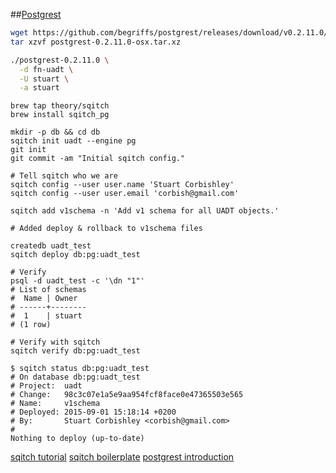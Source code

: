
##[Postgrest](https://github.com/begriffs/postgrest)

```sh
wget https://github.com/begriffs/postgrest/releases/download/v0.2.11.0/postgrest-0.2.11.0-osx.tar.xz
tar xzvf postgrest-0.2.11.0-osx.tar.xz

```

```sh
./postgrest-0.2.11.0 \
  -d fn-uadt \
  -U stuart \
  -a stuart
```

```
brew tap theory/sqitch
brew install sqitch_pg
```

```
mkdir -p db && cd db
sqitch init uadt --engine pg
git init
git commit -am "Initial sqitch config."

# Tell sqitch who we are
sqitch config --user user.name 'Stuart Corbishley'
sqitch config --user user.email 'corbish@gmail.com'

sqitch add v1schema -n 'Add v1 schema for all UADT objects.'

# Added deploy & rollback to v1schema files

createdb uadt_test
sqitch deploy db:pg:uadt_test

# Verify
psql -d uadt_test -c '\dn "1"'
# List of schemas
#  Name | Owner
# ------+--------
#  1    | stuart
# (1 row)

# Verify with sqitch
sqitch verify db:pg:uadt_test

```

```
$ sqitch status db:pg:uadt_test
# On database db:pg:uadt_test
# Project:  uadt
# Change:   98c3c07e1a5e9aa954fcf8face0e47365503e565
# Name:     v1schema
# Deployed: 2015-09-01 15:18:14 +0200
# By:       Stuart Corbishley <corbish@gmail.com>
#
Nothing to deploy (up-to-date)
```

[sqitch tutorial](https://metacpan.org/pod/sqitchtutorial)
[sqitch boilerplate](https://github.com/begriffs/postgrest-example)
[postgrest introduction](http://blog.jonharrington.org/postgrest-introduction/)
